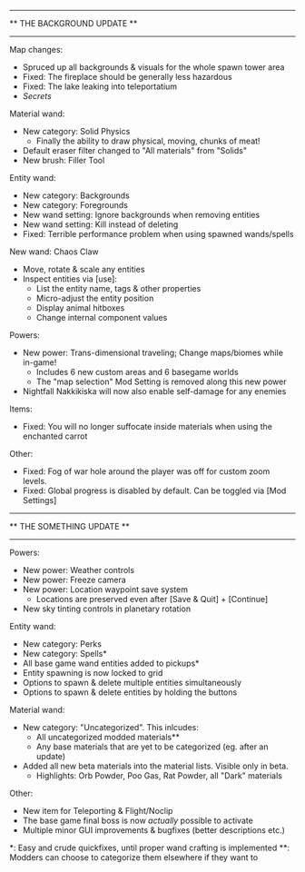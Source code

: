 ***************************
** THE BACKGROUND UPDATE **
***************************

Map changes:
  - Spruced up all backgrounds & visuals for the whole spawn tower area
  - Fixed: The fireplace should be generally less hazardous
  - Fixed: The lake leaking into teleportatium
  - *Secrets*

Material wand:
  - New category: Solid Physics
    - Finally the ability to draw physical, moving, chunks of meat!
  - Default eraser filter changed to "All materials" from "Solids"
  - New brush: Filler Tool

Entity wand:
  - New category: Backgrounds
  - New category: Foregrounds
  - New wand setting: Ignore backgrounds when removing entities
  - New wand setting: Kill instead of deleting
  - Fixed: Terrible performance problem when using spawned wands/spells

New wand: Chaos Claw
  - Move, rotate & scale any entities
  - Inspect entities via [use]:
    - List the entity name, tags & other properties
    - Micro-adjust the entity position
    - Display animal hitboxes
    - Change internal component values

Powers:
  - New power: Trans-dimensional traveling; Change maps/biomes while in-game!
    - Includes 6 new custom areas and 6 basegame worlds
    - The "map selection" Mod Setting is removed along this new power
  - Nightfall Nakkikiska will now also enable self-damage for any enemies

Items:
  - Fixed: You will no longer suffocate inside materials when using the enchanted carrot

Other:
  - Fixed: Fog of war hole around the player was off for custom zoom levels.
  - Fixed: Global progress is disabled by default. Can be toggled via [Mod Settings]



**************************
** THE SOMETHING UPDATE **
**************************

Powers:
  - New power: Weather controls
  - New power: Freeze camera
  - New power: Location waypoint save system
    - Locations are preserved even after [Save & Quit] + [Continue]
  - New sky tinting controls in planetary rotation

Entity wand:
  - New category: Perks
  - New category: Spells*
  - All base game wand entities added to pickups*
  - Entity spawning is now locked to grid
  - Options to spawn & delete multiple entities simultaneously
  - Options to spawn & delete entities by holding the buttons

Material wand:
  - New category: "Uncategorized". This inlcudes:
    - All uncategorized modded materials**
    - Any base materials that are yet to be categorized (eg. after an update)
  - Added all new beta materials into the material lists. Visible only in beta.
    - Highlights: Orb Powder, Poo Gas, Rat Powder, all "Dark" materials

Other:
  - New item for Teleporting & Flight/Noclip
  - The base game final boss is now *actually* possible to activate
  - Multiple minor GUI improvements & bugfixes (better descriptions etc.)


*: Easy and crude quickfixes, until proper wand crafting is implemented
**: Modders can choose to categorize them elsewhere if they want to
